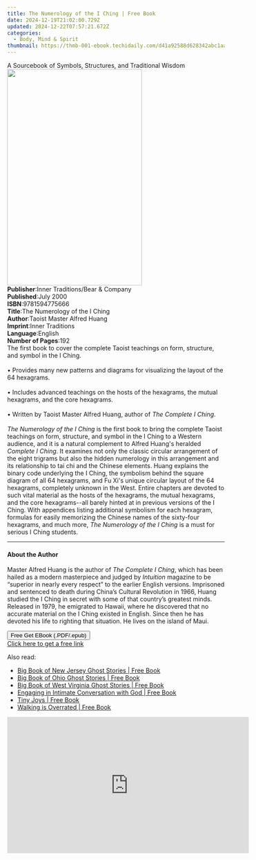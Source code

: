 ```yaml
---
title: The Numerology of the I Ching | Free Book
date: 2024-12-19T21:02:00.729Z
updated: 2024-12-22T07:57:21.672Z
categories:
  - Body, Mind & Spirit
thumbnail: https://thmb-001-ebook.techidaily.com/d41a92588d628342abc1aaddefa2a4b6c54c1f749d1a4caf2d8581350dae0fd5.jpg
---
```

<main id="book-container">
  <div class="flex flex-col">
    <div class="book-brief flex-1 py-6 px-4 sm:p-6 md:py-10 md:px-8">
      <!-- brief-->
      <div class="book-brief-main">
        A Sourcebook of Symbols, Structures, and Traditional Wisdom
      </div>
    </div>
    <div
      class="book-meta-info flex-1 grid gap-4 col-start-1 col-end-3 row-start-1 sm:mb-6 sm:grid-cols-4 lg:gap-6 lg:col-start-2 lg:row-end-6 lg:row-span-6 lg:mb-0"
    >
      <div
        class="book-meta-info-left place-content-center mt-4 p-4 text-sm leading-6 col-start-2 col-span-2 dark:text-slate-400"
      >
        <img
          class="w-full h-500 object-cover rounded-lg sm:h-255 sm:col-span-2 lg:col-span-full"
          src="https://img-001-ebook.techidaily.com/6a10000fd1a79f978d0b6f64718ac19cda9deb450f9252e7228cfeebca726c85.jpg"
          alt=""
          width="312"
          height="500"
        />
      </div>
      <div
        class="book-meta-info-right mt-2 col-start-1 row-start-2 col-span-3 self-center"
      >
        <!-- meta data  -->
        <div class="flex flex-col px-4 md:px-8">
          <div class="flex-1">
            <strong>Publisher</strong>:<span class="px-2"
              >Inner Traditions/Bear &amp; Company</span
            >
          </div>
          <div class="flex-1">
            <strong>Published</strong>:<span class="px-2">July 2000</span>
          </div>
          <div class="flex-1">
            <strong>ISBN</strong>:<span class="px-2">9781594775666</span>
          </div>
          <div class="flex-1">
            <strong>Title</strong>:<span class="px-2"
              >The Numerology of the I Ching</span
            >
          </div>
          <div class="flex-1">
            <strong>Author</strong>:<span class="px-2"
              >Taoist Master Alfred Huang</span
            >
          </div>
          <div class="flex-1">
            <strong>Imprint</strong>:<span class="px-2">Inner Traditions</span>
          </div>
          <div class="flex-1">
            <strong>Language</strong>:<span class="px-2">English</span>
          </div>
          <div class="flex-1">
            <strong>Number of Pages</strong>:<span class="px-2">192</span>
          </div>
        </div>
      </div>
    </div>
    <div class="book-description flex-1 py-6 px-4 sm:p-6 md:py-10 md:px-8">
      <div class="book-description-main">
        <div accordion-content="" id="description">
          The first book to cover the complete Taoist teachings on form,
          structure, and symbol in the I Ching. <br /><br />• Provides many new
          patterns and diagrams for visualizing the layout of the 64 hexagrams.
          <br /><br />• Includes advanced teachings on the hosts of the
          hexagrams, the mutual hexagrams, and the core hexagrams. <br /><br />•
          Written by Taoist Master Alfred Huang, author of
          <i>The Complete I Ching</i>. <br /><br /><i
            >The Numerology of the I Ching</i
          >
          is the first book to bring the complete Taoist teachings on form,
          structure, and symbol in the I Ching to a Western audience, and it is
          a natural complement to Alfred Huang's heralded
          <i>Complete I Ching</i>. It examines not only the classic circular
          arrangement of the eight trigrams but also the hidden numerology in
          this arrangement and its relationship to tai chi and the Chinese
          elements. Huang explains the binary code underlying the I Ching, the
          symbolism behind the square diagram of all 64 hexagrams, and Fu Xi's
          unique circular layout of the 64 hexagrams, completely unknown in the
          West. Entire chapters are devoted to such vital material as the hosts
          of the hexagrams, the mutual hexagrams, and the core hexagrams--all
          barely hinted at in previous versions of the I Ching. With appendices
          listing additional symbolism for each hexagram, formulas for easily
          memorizing the Chinese names of the sixty-four hexagrams, and much
          more, <i>The Numerology of the I Ching</i> is a must for serious I
          Ching students.
        </div>
        <div class="accordion-fader"></div>
      </div>
    </div>
    <div class="book-excerpts flex-1 py-6 px-4 sm:p-6 md:py-10 md:px-8">
      <!-- excerpts-->
      <div class="book-excerpts-main">
        <hr />
        <h4 class="placeholder placeholder-heading">
          <span>About the Author</span>
        </h4>
        <p>
          Master Alfred Huang is the author of <i>The Complete I Ching</i>,
          which has been hailed as a modern masterpiece and judged by
          <i>Intuition</i> magazine to be “superior in nearly every respect” to
          the earlier English versions. Imprisoned and sentenced to death during
          China’s Cultural Revolution in 1966, Huang studied the I Ching in
          secret with some of that country’s greatest minds. Released in 1979,
          he emigrated to Hawaii, where he discovered that no accurate material
          on the I Ching existed in English. Since then he has devoted his life
          to righting that situation. He lives on the island of Maui.
        </p>
      </div>
    </div>
    <div
      class="book-about-author flex-1 py-6 px-4 sm:p-6 md:py-10 md:px-8"
    ></div>
    <div class="book-free-get flex-1 py-6 px-4 sm:p-6 md:py-10 md:px-8">
      <button
        id="btn-free-get"
        class="bg-blue-500 hover:bg-blue-700 text-white font-bold py-2 px-4 rounded"
      >
        Free Get EBook (.PDF/.epub)
      </button>
      <div id="countdown-display" class="px-2 text-lg mt-2"></div>
      <a
        id="free-link"
        class="hidden bg-blue-500 hover:bg-blue-700 text-white font-bold py-2 px-4 rounded"
        href="https://www.ebooks.com/en-us/book/95782072/the-numerology-of-the-i-ching/taoist-master-alfred-huang/"
        target="_blank"
        >Click here to get a free link</a
      >
    </div>
    <script>
      let countdownTime = 0;
      let countdownInterval = null;
      document
        .getElementById('btn-free-get')
        .addEventListener('click', startCountdown);
      function startCountdown() {
        countdownTime = new Date().getTime() + 60000 * 3;
        countdownInterval = setInterval(updateCountdown, 1000);
        document.getElementById('btn-free-get').disabled = true;
        document
          .getElementById('btn-free-get')
          .classList.add('bg-gray-500', 'cursor-not-allowed');
      }
      function updateCountdown() {
        let currentTime = new Date().getTime();
        let timeLeft = countdownTime - currentTime;
        let secondsLeft = Math.floor(timeLeft / 1000);
        document.getElementById('countdown-display').innerHTML =
          `Remaining time: ${secondsLeft} seconds.`;
        if (secondsLeft <= 0) {
          clearInterval(countdownInterval);
          document.getElementById('btn-free-get').classList.add('hidden');
          document.getElementById('free-link').classList.remove('hidden');
          document.getElementById('countdown-display').innerHTML = '';
        }
      }
    </script>
  </div>
</main>

<ins class="adsbygoogle"
      style="display:block"
      data-ad-client="ca-pub-7571918770474297"
      data-ad-slot="8358498916"
      data-ad-format="auto"
      data-full-width-responsive="true"></ins>
    

<span class="atpl-alsoreadstyle">Also read:</span>
<div><ul>
<li><a href="https://novels-ebooks.techidaily.com/210867990-9780811749688-big-book-of-new-jersey-ghost-stories/"><u>Big Book of New Jersey Ghost Stories | Free Book</u></a></li>
<li><a href="https://novels-ebooks.techidaily.com/210867998-9780811752657-big-book-of-ohio-ghost-stories/"><u>Big Book of Ohio Ghost Stories | Free Book</u></a></li>
<li><a href="https://novels-ebooks.techidaily.com/210868005-9780811758598-big-book-of-west-virginia-ghost-stories/"><u>Big Book of West Virginia Ghost Stories | Free Book</u></a></li>
<li><a href="https://novels-ebooks.techidaily.com/210868230-9781088164877-engaging-in-intimate-conversation-with-god/"><u>Engaging in Intimate Conversation with God | Free Book</u></a></li>
<li><a href="https://novels-ebooks.techidaily.com/210868153-9781524891473-tiny-joys/"><u>Tiny Joys | Free Book</u></a></li>
<li><a href="https://novels-ebooks.techidaily.com/210868182-9798886444919-walking-is-overrated/"><u>Walking is Overrated | Free Book</u></a></li>
</ul></div>

<!-- affiliate ads begin -->
<iframe width="560" height="315" src="https://www.youtube.com/embed/uV3vm805eX0?si=YSPcsFxBcJmoxLsU" title="YouTube video player" frameborder="0" allow="accelerometer; autoplay; clipboard-write; encrypted-media; gyroscope; picture-in-picture; web-share" referrerpolicy="strict-origin-when-cross-origin" allowfullscreen></iframe>
<!-- affiliate ads end -->

